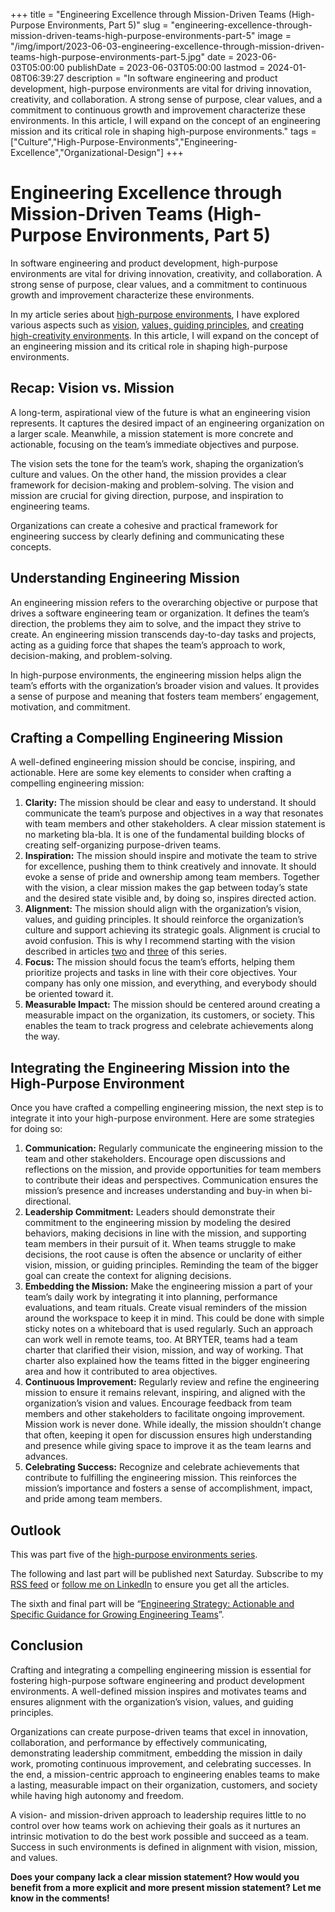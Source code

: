 +++
title = "Engineering Excellence through Mission-Driven Teams (High-Purpose Environments, Part 5)"
slug = "engineering-excellence-through-mission-driven-teams-high-purpose-environments-part-5"
image = "/img/import/2023-06-03-engineering-excellence-through-mission-driven-teams-high-purpose-environments-part-5.jpg"
date = 2023-06-03T05:00:00
publishDate = 2023-06-03T05:00:00
lastmod = 2024-01-08T06:39:27
description = "In software engineering and product development, high-purpose environments are vital for driving innovation, creativity, and collaboration. A strong sense of purpose, clear values, and a commitment to continuous growth and improvement characterize these environments. In this article, I will expand on the concept of an engineering mission and its critical role in shaping high-purpose environments."
tags = ["Culture","High-Purpose-Environments","Engineering-Excellence","Organizational-Design"]
+++
# Engineering Excellence through Mission-Driven Teams (High-Purpose Environments, Part 5)

In software engineering and product development, high-purpose environments are vital for driving innovation, creativity, and collaboration. A strong sense of purpose, clear values, and a commitment to continuous growth and improvement characterize these environments.

In my article series about [high-purpose environments](/blog/tag/high-purpose-environments/), I have explored various aspects such as [vision](/blog/the-importance-of-an-engineering-vision-high-purpose-environments-part-2/), [values, guiding principles](/blog/the-importance-of-values-and-guiding-principles-for-distributed-decision-making-high-purpose-environments-part-4/), and [creating high-creativity environments](/blog/creating-high-purpose-environments-high-purpose-environments-part-1/). In this article, I will expand on the concept of an engineering mission and its critical role in shaping high-purpose environments.

## Recap: Vision vs. Mission

A long-term, aspirational view of the future is what an engineering vision represents. It captures the desired impact of an engineering organization on a larger scale. Meanwhile, a mission statement is more concrete and actionable, focusing on the team’s immediate objectives and purpose. 

The vision sets the tone for the team’s work, shaping the organization’s culture and values. On the other hand, the mission provides a clear framework for decision-making and problem-solving. The vision and mission are crucial for giving direction, purpose, and inspiration to engineering teams. 

Organizations can create a cohesive and practical framework for engineering success by clearly defining and communicating these concepts.

## Understanding Engineering Mission

An engineering mission refers to the overarching objective or purpose that drives a software engineering team or organization. It defines the team’s direction, the problems they aim to solve, and the impact they strive to create. An engineering mission transcends day-to-day tasks and projects, acting as a guiding force that shapes the team’s approach to work, decision-making, and problem-solving.

In high-purpose environments, the engineering mission helps align the team’s efforts with the organization’s broader vision and values. It provides a sense of purpose and meaning that fosters team members’ engagement, motivation, and commitment.

## Crafting a Compelling Engineering Mission

A well-defined engineering mission should be concise, inspiring, and actionable. Here are some key elements to consider when crafting a compelling engineering mission:

1. **Clarity:** The mission should be clear and easy to understand. It should communicate the team’s purpose and objectives in a way that resonates with team members and other stakeholders. A clear mission statement is no marketing bla-bla. It is one of the fundamental building blocks of creating self-organizing purpose-driven teams.
2. **Inspiration:** The mission should inspire and motivate the team to strive for excellence, pushing them to think creatively and innovate. It should evoke a sense of pride and ownership among team members. Together with the vision, a clear mission makes the gap between today’s state and the desired state visible and, by doing so, inspires directed action.
3. **Alignment:** The mission should align with the organization’s vision, values, and guiding principles. It should reinforce the organization’s culture and support achieving its strategic goals. Alignment is crucial to avoid confusion. This is why I recommend starting with the vision described in articles [two](/blog/the-importance-of-an-engineering-vision-high-purpose-environments-part-2/) and [three](/blog/crafting-a-compelling-engineering-vision-high-purpose-environments-part-3/) of this series.
4. **Focus:** The mission should focus the team’s efforts, helping them prioritize projects and tasks in line with their core objectives. Your company has only one mission, and everything, and everybody should be oriented toward it.
5. **Measurable Impact:** The mission should be centered around creating a measurable impact on the organization, its customers, or society. This enables the team to track progress and celebrate achievements along the way.

## Integrating the Engineering Mission into the High-Purpose Environment

Once you have crafted a compelling engineering mission, the next step is to integrate it into your high-purpose environment. Here are some strategies for doing so:

1. **Communication:** Regularly communicate the engineering mission to the team and other stakeholders. Encourage open discussions and reflections on the mission, and provide opportunities for team members to contribute their ideas and perspectives. Communication ensures the mission’s presence and increases understanding and buy-in when bi-directional.
2. **Leadership Commitment:** Leaders should demonstrate their commitment to the engineering mission by modeling the desired behaviors, making decisions in line with the mission, and supporting team members in their pursuit of it. When teams struggle to make decisions, the root cause is often the absence or unclarity of either vision, mission, or guiding principles. Reminding the team of the bigger goal can create the context for aligning decisions.
3. **Embedding the Mission:** Make the engineering mission a part of your team’s daily work by integrating it into planning, performance evaluations, and team rituals. Create visual reminders of the mission around the workspace to keep it in mind. This could be done with simple sticky notes on a whiteboard that is used regularly. Such an approach can work well in remote teams, too. At BRYTER, teams had a team charter that clarified their vision, mission, and way of working. That charter also explained how the teams fitted in the bigger engineering area and how it contributed to area objectives.
4. **Continuous Improvement:** Regularly review and refine the engineering mission to ensure it remains relevant, inspiring, and aligned with the organization’s vision and values. Encourage feedback from team members and other stakeholders to facilitate ongoing improvement. Mission work is never done. While ideally, the mission shouldn’t change that often, keeping it open for discussion ensures high understanding and presence while giving space to improve it as the team learns and advances.
5. **Celebrating Success:** Recognize and celebrate achievements that contribute to fulfilling the engineering mission. This reinforces the mission’s importance and fosters a sense of accomplishment, impact, and pride among team members.

## Outlook

This was part five of the [high-purpose environments series](/blog/tag/high-purpose-environments/).

The following and last part will be published next Saturday. Subscribe to my [RSS feed](/blog/rss) or [follow me on LinkedIn](https://www.linkedin.com/comm/mynetwork/discovery-see-all?usecase=PEOPLE%5FFOLLOWS&followMember=tobiasmende) to ensure you get all the articles.

The sixth and final part will be “[Engineering Strategy: Actionable and Specific Guidance for Growing Engineering Teams](/blog/engineering-strategy-actionable-and-specific-guidance-for-growing-engineering-teams-high-purpose-environments-part-6/)”.

## Conclusion

Crafting and integrating a compelling engineering mission is essential for fostering high-purpose software engineering and product development environments. A well-defined mission inspires and motivates teams and ensures alignment with the organization’s vision, values, and guiding principles. 

Organizations can create purpose-driven teams that excel in innovation, collaboration, and performance by effectively communicating, demonstrating leadership commitment, embedding the mission in daily work, promoting continuous improvement, and celebrating successes. In the end, a mission-centric approach to engineering enables teams to make a lasting, measurable impact on their organization, customers, and society while having high autonomy and freedom.

A vision- and mission-driven approach to leadership requires little to no control over how teams work on achieving their goals as it nurtures an intrinsic motivation to do the best work possible and succeed as a team. Success in such environments is defined in alignment with vision, mission, and values.

**Does your company lack a clear mission statement? How would you benefit from a more explicit and more present mission statement? Let me know in the comments!**